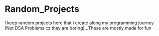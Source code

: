 # Random_Projects
I keep random projects here that i create along my programming journey (Not DSA Problems cz they are boring)...These are mostly made for fun
